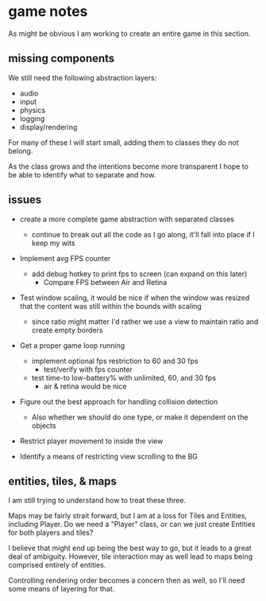 
# game notes

As might be obvious I am working to create an entire game in this section.


## missing components

We still need the following abstraction layers:

- audio
- input
- physics
- logging
- display/rendering

For many of these I will start small, adding them to classes they do not belong.

As the class grows and the intentions become more transparent I hope to be able to identify what to separate and how.


## issues

- create a more complete game abstraction with separated classes
    - continue to break out all the code as I go along, it'll fall into place if I keep my wits

- Implement avg FPS counter
    - add debug hotkey to print fps to screen (can expand on this later)
        - Compare FPS between Air and Retina

- Test window scaling, it would be nice if when the window was resized that the content was still within the bounds with scaling
    - since ratio might matter I'd rather we use a view to maintain ratio and create empty borders

- Get a proper game loop running
    - implement optional fps restriction to 60 and 30 fps
        - test/verify with fps counter
    - test time-to low-battery% with unlimited, 60, and 30 fps
        - air & retina would be nice

- Figure out the best approach for handling collision detection
    - Also whether we should do one type, or make it dependent on the objects

- Restrict player movement to inside the view

- Identify a means of restricting view scrolling to the BG


## entities, tiles, & maps

I am still trying to understand how to treat these three.

Maps may be fairly strait forward, but I am at a loss for Tiles and Entities, including Player.  Do we need a "Player" class, or can we just create Entities for both players and tiles?

I believe that might end up being the best way to go, but it leads to a great deal of ambiguity.  However, tile interaction may as well lead to maps being comprised entirely of entities.

Controlling rendering order becomes a concern then as well, so I'll need some means of layering for that.

